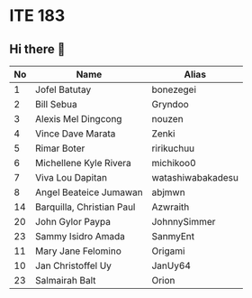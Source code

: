 # ITE 183 
## Hi there 👋

| No      | Name                   | Alias       |
|---------|------------------------|-------------|
| 1       |Jofel Batutay           | bonezegei   | 
| 2       |Bill Sebua              | Gryndoo     |
| 3       |Alexis Mel Dingcong     | nouzen   |
| 4       |Vince Dave Marata       | Zenki    |
| 5       |Rimar Boter             | ririkuchuu       |
| 6       |Michellene Kyle Rivera  | michikoo0 |
| 7       |Viva Lou Dapitan        | watashiwabakadesu
| 8       |Angel Beateice Jumawan  | abjmwn |
| 14      | Barquilla, Christian Paul | Azwraith |
|20       |John Gylor Paypa        | JohnnySimmer |
|23       | Sammy Isidro Amada  | SanmyEnt|
|11       |Mary Jane Felomino      | Origami |
| 10 | Jan Christoffel Uy | JanUy64
| 23       |Salmairah Balt  | Orion     |
